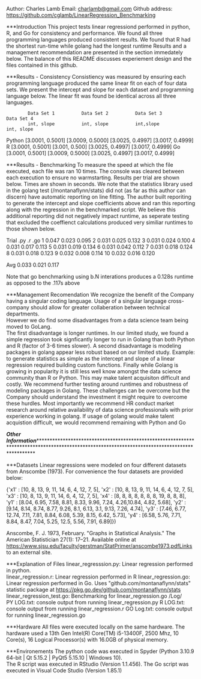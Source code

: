 Author: Charles Lamb
Email: charlamb@gmail.com
Github address:  https://github.com/cglamb/LinearRegression_Benchmarking



***Introduction
This project tests linear regressiond performed in python, R, and Go for consistency and performance. 
We found all three programming languages produced consistent results.  We found that R had the shortest run-time while golang had the longest runtime
Results and a management recommendation are presented in the section immedately below. 
The balance of this README discusses experiement design and the files contained in this github.



***Results - Consistency
Consistiency was measured by ensuring each programming language produced the same linear fit on each of four data sets.
We present the intercept and slope for each dataset and programming language below.
The linear fit was found be identical across all three languages.  

			Data Set 1			Data Set 2			Data Set 3			Data Set 4
			int, slope			int, slope			int,slope			int, slope
Python			[3.0001, 0.5001] 		[3.0009,  0.5000] 		[3.0025, 0.4997]		[3.0017, 0.4999]
R			[3.0001, 0.5001]		[3.001,  0.500]			[3.0025, 0.4997]		[3.0017, 0.4999]
Go			[3.0001, 0.5001]		[3.0009, 0.5000]		[3.0025, 0.4997]		[3.0017, 0.4999]



***Results - Benchmarking
To measure the speed at which the file executed, each file was ran 10 times.  The console was cleared between each execution to ensure no warmstarting.  Results per trial are shown below.  Times are shown in seconds.
We note that the statistics library used in the golang test (/montanaflynn/stats) did not (as far as this author can discern) have automatic reporting on line fitting.
The author built reporiting to generate the intercept and slope coefficients above and ran this reporting along with the regression in the benchmarked script.
We believe this additional reporting did not negatively impact runtime, as seperate testing that excluded the coeffienct calculations produced very similiar runtimes to those shown below.

Trial	.py	.r	.go
1	0.047	0.023	0.095
2	0.031	0.025	0.132
3	0.031	0.024	0.100
4	0.031	0.017	0.113
5	0.031	0.019	0.134
6	0.031	0.042	0.112
7	0.031	0.018	0.124
8	0.031	0.018	0.123
9	0.032	0.008	0.114
10	0.032	0.016	0.120
			
Avg	0.033	0.021	0.117

Note that go benchmarking using b.N interations produces a 0.128s runtime as opposed to the .117s above
	


***Management Recomendation
We recognize the benefit of the Company having a singular coding language.  Usage of a singular language cross-company should allow for greater collaberation between technical departments.  
However we do find some disadvantages from a data science team being moved to GoLang.  
The first disadvantage is longer runtimes.  In our limited study, we found a simple regression took signficantly longer to run in Golang than both Python and R (factor of 3-6 times slower).
A second disadvantage is modeling packages in golang appear less robust based on our limited study.  Example: to generate statistics as simple as the intercept and slope of a linear regression required building custom functions.
Finally while Golang is growing in popularity it is still less well know amongst the data science community than R or Python.  This may make talent acquisiton difficult and costly.
We recommend further testing around runtimes and robustness of modeling packages in Golang.  These challenges can be overcome but the Company should understand the investment it might require to overcome these hurdles.
Most importantly we recommend HR conduct market research around relative availability of data science professionals with prior experience working in golang.
If usage of golang would make talent acquistion difficult, we would recommend remaining with Python and Go



***Other Information*************************************************************************************************************************************************



***Datasets
Linear regressions were modeled on four different datasets from Anscombe (1973).  For convenience the four datasets are provided below:

{'x1' : [10, 8, 13, 9, 11, 14, 6, 4, 12, 7, 5],
'x2' : [10, 8, 13, 9, 11, 14, 6, 4, 12, 7, 5],
'x3' : [10, 8, 13, 9, 11, 14, 6, 4, 12, 7, 5],
'x4' : [8, 8, 8, 8, 8, 8, 8, 19, 8, 8, 8],
'y1' : [8.04, 6.95, 7.58, 8.81, 8.33, 9.96, 7.24, 4.26,10.84, 4.82, 5.68],
'y2' : [9.14, 8.14, 8.74, 8.77, 9.26, 8.1, 6.13, 3.1, 9.13, 7.26, 4.74],
'y3' : [7.46, 6.77, 12.74, 7.11, 7.81, 8.84, 6.08, 5.39, 8.15, 6.42, 5.73],
'y4' : [6.58, 5.76, 7.71, 8.84, 8.47, 7.04, 5.25, 12.5, 5.56, 7.91, 6.89]})

Anscombe, F. J. 1973, February. "Graphs in Statistical Analysis." The American Statistician 27(1): 17–21. Available online at https://www.sjsu.edu/faculty/gerstman/StatPrimer/anscombe1973.pdfLinks to an external site.



***Explanation of Files
linear_regresssion.py:  	Linear regression performed in python.  
linear_regression.r:		Linear regression performed in R
linear_regression.go:  		Linear regression performed in Go.  Uses "github.com/montanaflynn/stats" statistic package at https://pkg.go.dev/github.com/montanaflynn/stats
linear_regression_test.go:	Benchmarking for linear_regression.go
/Log/	
	PY LOG.txt: 	console output from running linear_regression.py
	R LOG.txt:	console output from running linear_regression.r	
	GO Log.txt:	console output for running linear_regression.go



***Hardware
All files were executed locally on the same hardware.  The hardware used a 13th Gen Intel(R) Core(TM) i5-13400F, 2500 Mhz, 10 Core(s), 16 Logical Processor(s) with 16.0GB of physical memory.



***Environements
The python code was executed in Spyder (Python 3.10.9 64-bit | Qt 5.15.2 | PyQt5 5.15.10 | Windows 10).  
The R script was executed in RStudio (Version 1.1.456).
The Go script was executed in Visual Code Studio (Version 1.85.1)
